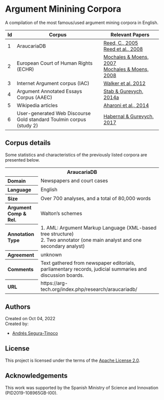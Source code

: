 # Argument Minining Corpora
A compilation of the most famous/used argument mining corpora in English.

| Id  |  Corpus | Relevant Papers |
| --- | ------- | --------------- |
| 1   | AraucariaDB | [Reed, C., 2005](http://www.arg.tech/people/chris/publications/2005/cuba.pdf) <br> [Reed et al., 2008](https://aclanthology.org/L08-1553/) |
| 2   | European Court of Human Rights (ECHR) | [Mochales & Moens, 2007](https://dl.acm.org/doi/10.5555/1565610.1565624) <br> [Mochales & Moens, 2008](https://dl.acm.org/doi/10.5555/1564008.1564011) |
| 3   | Internet Argument corpus (IAC) | [Walker et al. 2012](https://aclanthology.org/L12-1643/) |
| 4   | Argument Annotated Essays Corpus (AAEC) | [Stab & Gurevych, 2014a](https://aclanthology.org/C14-1142/) |
| 5   | Wikipedia articles | [Aharoni et al., 2014 ](https://aclanthology.org/W14-2109/) |
| 6   | User-generated Web Discourse<br>Gold standard Toulmin corpus (study 2) | [Habernal & Gurevych, 2017](https://arxiv.org/abs/1601.02403) |

## Corpus details
Some statistics and characteristics of the previously listed corpora are presented below.

<table>
  <tr><th colspan="2">AraucariaDB</th></tr>
  <tr><th align="left">Domain</th><td>Newspapers and court cases</td></tr>
  <tr><th align="left">Language</th><td>English</td></tr>
  <tr><th align="left">Size</th><td>Over 700 analyses, and a total of 80,000 words</td></tr>
  <tr><th align="left">Argument<br>Comp & Rel.</th><td>Walton’s schemes</td></tr>
  <tr><th align="left">Annotation Type</th><td>1. AML: Argument Markup Language (XML-based tree structure)<br>2. Two annotator (one main analyst and one secondary analyst)</td></tr>
  <tr><th align="left">Agreement</th><td>unknown</td></tr>
  <tr><th align="left">Comments</th><td>Text gathered from newspaper editorials, parliamentary records, judicial summaries and discussion boards.</td></tr>
  <tr><th align="left">URL</th><td>https://arg-tech.org/index.php/research/araucariadb/</td></tr>
</table>

## Authors
Created on Oct 04, 2022  
Created by:
- <a href="https://github.com/ansegura7" target="_blank">Andrés Segura-Tinoco</a>

## License
This project is licensed under the terms of the <a href="https://github.com/argrecsys/am-corpora/blob/main/LICENSE">Apache License 2.0</a>.

## Acknowledgements
This work was supported by the Spanish Ministry of Science and Innovation (PID2019-108965GB-I00).
